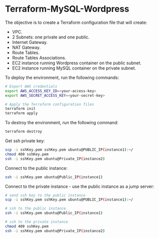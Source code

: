 # Terraform-MySQL-Wordpress

The objective is to create a Terraform configuration file that will create:

- VPC.
- 2 Subnets: one private and one public.
- Internet Gateway.
- NAT Gateway.
- Route Tables.
- Route Tables Associations.
- EC2 instance running Wordpress container on the public subnet.
- EC2 instance running MySQL container on the private subnet.

To deploy the environment, run the following commands:

```sh
# Export AWS credentials
export AWS_ACCESS_KEY_ID=<your-access-key>
export AWS_SECRET_ACCESS_KEY=<your-secret-key>

# Apply the Terraform configuration files
terraform init
terraform apply
```

To destroy the environment, run the following command:

```sh
terraform destroy
```

Get ssh private key:

```sh
scp -i sshKey.pem sshKey.pem ubuntu@PUBLIC_IP(instance1):~/
chmod 400 sshKey.pem
ssh -i sshKey.pem ubuntu@Private_IP(instance2)
```

Connect to the public instance:

```sh
ssh -i sshKey.pem ubuntu@Public_IP(instance1)
```

Connect to the private instance - use the public instance as a jump server:

```sh
# send ssh key to the public instance
scp -i sshKey.pem sshKey.pem ubuntu@PUBLIC_IP(instance1):~/

# ssh to the public instance
ssh -i sshKey.pem ubuntu@Public_IP(instance1)

# ssh to the private instance
chmod 400 sshKey.pem
ssh -i sshKey.pem ubuntu@Private_IP(instance2)
```
